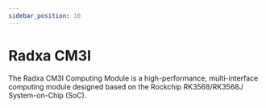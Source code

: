 ```yaml
---
sidebar_position: 10
---
```


# Radxa CM3I

The Radxa CM3I Computing Module is a high-performance, multi-interface computing module designed based on the Rockchip RK3568/RK3568J System-on-Chip (SoC).
